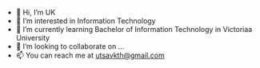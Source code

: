 - 👋 Hi, I’m UK
- 👀 I’m interested in Information Technology
- 🌱 I’m currently learning Bachelor of Information Technology in Victoriaa University
- 💞️ I’m looking to collaborate on ...
- 📫 You can reach me at utsavkth@gmail.com 

<!---
utsavkth/utsavkth is a ✨ special ✨ repository because its `README.md` (this file) appears on your GitHub profile.
You can click the Preview link to take a look at your changes.
--->
